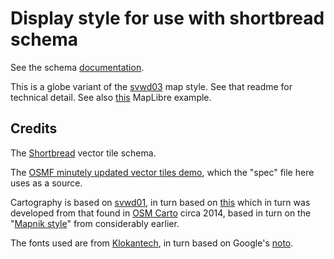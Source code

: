 # Display style for use with shortbread schema

See the schema [documentation](https://shortbread-tiles.org/schema/1.0/).

This is a globe variant of the [svwd03](https://github.com/SomeoneElseOSM/SomeoneElse-vector-web-display/blob/main/resources/README_svwd03.md) map style.  See that readme for technical detail.  See also [this](https://maplibre.org/maplibre-gl-js/docs/examples/display-a-globe-with-a-vector-map/) MapLibre example.

## Credits

The [Shortbread](https://shortbread-tiles.org/) vector tile schema.

The [OSMF minutely updated vector tiles demo](https://community.openstreetmap.org/t/minutely-updated-vector-tiles-demo/110121), which the "spec" file here uses as a source.

Cartography is based on [svwd01](https://github.com/SomeoneElseOSM/SomeoneElse-vector-extract/blob/main/resources/README_sve01.md), in turn based on [this](https://map.atownsend.org.uk/maps/map/map.html) which in turn was developed from that found in [OSM Carto](https://wiki.openstreetmap.org/wiki/OpenStreetMap_Carto#Forks_and_independent_deployments) circa 2014, based in turn on the "[Mapnik style](https://github.com/openstreetmap/mapnik-stylesheets)" from considerably earlier.

The fonts used are from [Klokantech](https://github.com/klokantech/klokantech-gl-fonts), in turn based on Google's [noto](https://fonts.google.com/noto).
